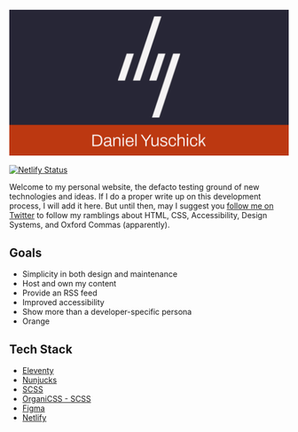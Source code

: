 ![Daniel Yuschick initials logo and name.](./src/assets/images/social-image-base.jpg)

[![Netlify Status](https://api.netlify.com/api/v1/badges/dc84488a-3855-4ad2-9085-3efa5dae8bad/deploy-status)](https://app.netlify.com/sites/danielyuschick/deploys)

Welcome to my personal website, the defacto testing ground of new technologies and ideas. If I do a
proper write up on this development process, I will add it here. But until then, may I suggest you
[follow me on Twitter](https://twitter.com/DanielYuschick) to follow my ramblings about HTML, CSS,
Accessibility, Design Systems, and Oxford Commas (apparently).

## Goals

-   Simplicity in both design and maintenance
-   Host and own my content
-   Provide an RSS feed
-   Improved accessibility
-   Show more than a developer-specific persona
-   Orange

## Tech Stack

-   [Eleventy](https://www.11ty.dev/)
-   [Nunjucks](https://mozilla.github.io/nunjucks/)
-   [SCSS](https://sass-lang.com/)
-   [OrganiCSS - SCSS](https://github.com/organicss/organicss)
-   [Figma](https://www.figma.com/)
-   [Netlify](https://www.netlify.com/)
